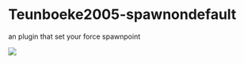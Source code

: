 # Teunboeke2005-spawnondefault

an plugin that set your force spawnpoint 

<a href="https://poggit.pmmp.io/p/SpawnOnDefaultWorld"><img src="https://poggit.pmmp.io/shield.state/SpawnOnDefaultWorld"></a>
